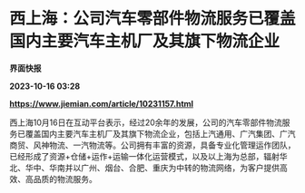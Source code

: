 # 西上海：公司汽车零部件物流服务已覆盖国内主要汽车主机厂及其旗下物流企业
**界面快报**

**2023-10-16 03:28**

**https://www.jiemian.com/article/10231157.html**

西上海10月16日在互动平台表示，经过20余年的发展，公司的汽车零部件物流服务已覆盖国内主要汽车主机厂及其旗下物流企业，包括上汽通用、广汽集团、广汽商贸、风神物流、一汽物流等。公司拥有丰富的资源，具备专业化管理运作团队，已经形成了资源+仓储+运作+运输一体化运营模式，以及以上海为总部，辐射华北、华中、华南并以广州、烟台、合肥、重庆为中转的物流网络，为客户提供高效、高品质的物流服务。